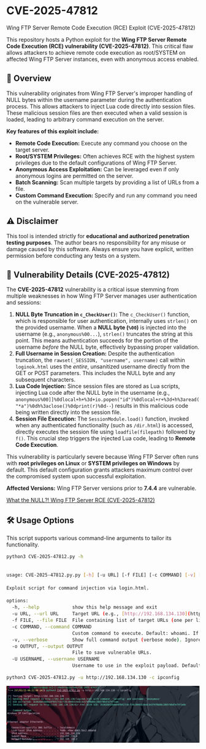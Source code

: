 # CVE-2025-47812
Wing FTP Server Remote Code Execution (RCE) Exploit (CVE-2025-47812)


This repository hosts a Python exploit for the **Wing FTP Server Remote Code Execution (RCE) vulnerability (CVE-2025-47812)**. This critical flaw allows attackers to achieve remote code execution as root/SYSTEM on affected Wing FTP Server instances, even with anonymous access enabled.

## 🚀 Overview

This vulnerability originates from Wing FTP Server's improper handling of NULL bytes within the username parameter during the authentication process. This allows attackers to inject Lua code directly into session files. These malicious session files are then executed when a valid session is loaded, leading to arbitrary command execution on the server.

**Key features of this exploit include:**

* **Remote Code Execution:** Execute any command you choose on the target server.
* **Root/SYSTEM Privileges:** Often achieves RCE with the highest system privileges due to the default configurations of Wing FTP Server.
* **Anonymous Access Exploitation:** Can be leveraged even if only anonymous logins are permitted on the server.
* **Batch Scanning:** Scan multiple targets by providing a list of URLs from a file.
* **Custom Command Execution:** Specify and run any command you need on the vulnerable server.

## ⚠️ Disclaimer

This tool is intended strictly for **educational and authorized penetration testing purposes**. The author bears no responsibility for any misuse or damage caused by this software. Always ensure you have explicit, written permission before conducting any tests on a system.

## 🔎 Vulnerability Details (CVE-2025-47812)

The **CVE-2025-47812** vulnerability is a critical issue stemming from multiple weaknesses in how Wing FTP Server manages user authentication and sessions:

1.  **NULL Byte Truncation in `c_CheckUser()`:** The `c_CheckUser()` function, which is responsible for user authentication, internally uses `strlen()` on the provided username. When a **NULL byte (`%00`)** is injected into the username (e.g., `anonymous%00...`), `strlen()` truncates the string at this point. This means authentication succeeds for the portion of the username *before* the NULL byte, effectively bypassing proper validation.
2.  **Full Username in Session Creation:** Despite the authentication truncation, the `rawset(_SESSION, "username", username)` call within `loginok.html` uses the *entire*, unsanitized username directly from the GET or POST parameters. This includes the NULL byte and any subsequent characters.
3.  **Lua Code Injection:** Since session files are stored as Lua scripts, injecting Lua code after the NULL byte in the username (e.g., `anonymous%00]]%0dlocal+h+%3d+io.popen("id")%0dlocal+r+%3d+h%3aread("*a")%0dh%3aclose()%0dprint(r)%0d--`) results in this malicious code being written directly into the session file.
4.  **Session File Execution:** The `SessionModule.load()` function, invoked when any authenticated functionality (such as `/dir.html`) is accessed, directly executes the session file using `loadfile(filepath)` followed by `f()`. This crucial step triggers the injected Lua code, leading to **Remote Code Execution**.

This vulnerability is particularly severe because Wing FTP Server often runs with **root privileges on Linux** or **SYSTEM privileges on Windows** by default. This default configuration grants attackers maximum control over the compromised system upon successful exploitation.

**Affected Versions:** Wing FTP Server versions prior to **7.4.4** are vulnerable.

[What the NULL?! Wing FTP Server RCE (CVE-2025-47812)](https://www.rcesecurity.com/2025/06/what-the-null-wing-ftp-server-rce-cve-2025-47812/)

## 🛠️ Usage Options

This script supports various command-line arguments to tailor its functionality.

```bash
python3 CVE-2025-47812.py -h

```
```bash

usage: CVE-2025-47812.py.py [-h] [-u URL] [-f FILE] [-c COMMAND] [-v] [-o OUTPUT] [-U USERNAME]

Exploit script for command injection via login.html.

options:
  -h, --help            show this help message and exit
  -u URL, --url URL     Target URL (e.g., [http://192.168.134.130](http://192.168.134.130)). Required if -f not specified.
  -f FILE, --file FILE  File containing list of target URLs (one per line).
  -c COMMAND, --command COMMAND
                        Custom command to execute. Default: whoami. If specified, verbose output is enabled automatically.
  -v, --verbose         Show full command output (verbose mode). Ignored if -c is used since verbose is auto-enabled.
  -o OUTPUT, --output OUTPUT
                        File to save vulnerable URLs.
  -U USERNAME, --username USERNAME
                        Username to use in the exploit payload. Default: anonymous
```

```bash
python3 CVE-2025-47812.py -u http://192.168.134.130 -c ipconfig

```

![alt text](./2025-07-01_18-22.png)
